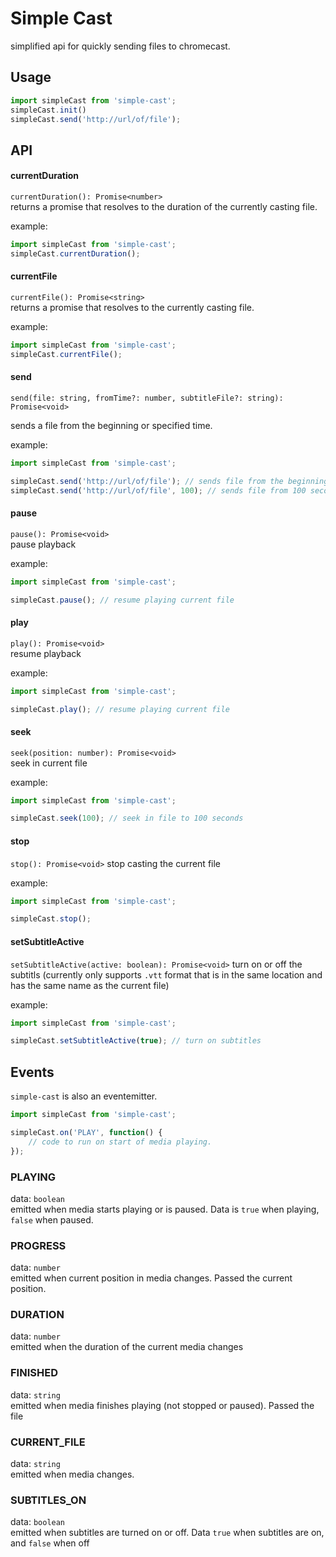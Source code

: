 # Simple Cast  

simplified api for quickly sending files to chromecast.

## Usage

```js
import simpleCast from 'simple-cast';
simpleCast.init()
simpleCast.send('http://url/of/file');
```

## API

#### currentDuration
`currentDuration(): Promise<number>`  
returns a promise that resolves to the duration of the currently casting file.  

example:
```js
import simpleCast from 'simple-cast';
simpleCast.currentDuration();
```

#### currentFile
`currentFile(): Promise<string>`  
returns a promise that resolves to the currently casting file.  

example:
```js
import simpleCast from 'simple-cast';
simpleCast.currentFile();
```

#### send
`send(file: string, fromTime?: number, subtitleFile?: string): Promise<void>`  

sends a file from the beginning or specified time. 

example:
```js
import simpleCast from 'simple-cast';

simpleCast.send('http://url/of/file'); // sends file from the beginning
simpleCast.send('http://url/of/file', 100); // sends file from 100 seconds
```

#### pause
`pause(): Promise<void>`  
pause playback

example:
```js
import simpleCast from 'simple-cast';

simpleCast.pause(); // resume playing current file
```

#### play
`play(): Promise<void>`  
resume playback

example:
```js
import simpleCast from 'simple-cast';

simpleCast.play(); // resume playing current file
```

#### seek
`seek(position: number): Promise<void>`  
seek in current file

example:
```js
import simpleCast from 'simple-cast';

simpleCast.seek(100); // seek in file to 100 seconds
```

#### stop
`stop(): Promise<void>`
stop casting the current file

example:
```js
import simpleCast from 'simple-cast';

simpleCast.stop();
```

#### setSubtitleActive
`setSubtitleActive(active: boolean): Promise<void>`
turn on or off the subtitls (currently only supports `.vtt` format that is in the same location and has the same name as the current file)  

example:
```js
import simpleCast from 'simple-cast';

simpleCast.setSubtitleActive(true); // turn on subtitles
```
  
## Events
`simple-cast` is also an eventemitter. 
```js
import simpleCast from 'simple-cast';

simpleCast.on('PLAY', function() {
    // code to run on start of media playing.
});
```
### PLAYING
data: `boolean`  
emitted when media starts playing or is paused. Data is `true` when playing, `false` when paused.

### PROGRESS
data: `number`  
emitted when current position in media changes. Passed the current position.

### DURATION
data: `number`  
emitted when the duration of the current media changes

### FINISHED
data: `string`  
emitted when media finishes playing (not stopped or paused). Passed the file

### CURRENT_FILE
data: `string`  
emitted when media changes.

### SUBTITLES_ON
data: `boolean`  
emitted when subtitles are turned on or off. Data `true` when subtitles are on, and `false` when off



